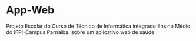 # App-Web
Projeto Escolar do Curso de Técnico de Informática integrado Ensino Médio do IFPI-Campus Parnaíba, sobre um aplicativo web de saúde 
